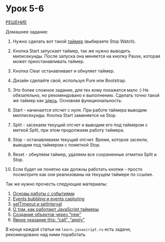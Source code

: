 # Урок 5-6
[РЕШЕНИЕ](http://codepen.io/gnezdilov/pen/YqVZry)

Домашнее задание:

1. Нужно сделать вот такой [таймер](http://www.online-stopwatch.com/full-screen-stopwatch/) (выбираете Stop Watch).
  1. Кнопка Start запускает таймер, так же нужно выводить милисекунды. После запуска она меняется на кнопку Pause, которая может приостанавливать таймер.
  2. Кнопка Clear останавливает и обнуляет таймер.
  3. Дизайн сделайте свой, используя Pure или Bootstrap.

2. Это более сложное задание, для тех кому покажется мало :) Не обязательно, но рекомендовано к выполнению.
Сделать точно такой же таймер как [здесь](http://stopwatch.onlineclock.net/new/). Основная функциональность:
  1. Start - начинается отсчет с нуля. При работе таймера выводим миллисекунды. Кнопка Start заменяется на Stop.
  2. Split - засекаем текущий отсчет и выводим его под таймером с меткой Split, при этом продолжаем работу таймера.
  3. Stop - останавливаем текущий отсчет. Время, которое засекли, выводим под таймером с пометкой Stop.
  4. Reset - обнуляем таймер, удаляем все сохраненные отметки Split и Stop.
  5. Если будет не понятно как должны работать кнопки - просто посмотрите как они реализованы на текущем таймере по ссылке.



Так же нужно прочесть следующие материалы:

1. [Основы работы с событиями](https://learn.javascript.ru/events-and-interfaces)
2. [Events bubbling и events capturing](http://habrahabr.ru/post/126471/)
3. [setTimeout и setInterval](https://learn.javascript.ru/settimeout-setinterval)
4. [О том, как работают JavaScript таймеры](http://habrahabr.ru/post/138062/)
5. [Создание объектов через “new”](https://learn.javascript.ru/constructor-new)
6. [Явное указание this: “call”, “apply”](https://learn.javascript.ru/call-apply)

В конце каждой статьи на `learn.javascript.ru` есть задачи, рекомендовано над ними поработать
